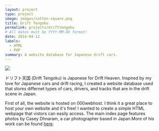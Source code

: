 ```yaml
---
layout: project
type: project
image: images/cotton-square.png
title: Drift Tengoku
permalink: projects/drifttengoku
# All dates must be YYYY-MM-DD format!
date: 2014-04-12
labels:
  - HTML
  - PHP
summary: A website database for Japanese drift cars.
---
```


<img class="ui image" src="{{ site.baseurl }}/images/cotton-header.png">

ドリフト天国 (Drift Tengoku) is Japanese for Drift Heaven. Inspired by my love for Japanese cars and drift racing, I created a website database used that stores differnet types of cars, drivers, and tracks that are in the drift scene in Japan. 

First of all, the website is hosted on 000webhost. I think it a great place to host your own website and it's free! I wanted to create a simple HTML webpage that vistors can easily access. The main index page features photos by Casey Dhnaram, a car photographer based in Japan.More of his work can be found <a href="https://shirtstuckedin.com/">here</a>.



